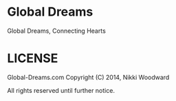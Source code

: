 Global Dreams
=======

Global Dreams, Connecting Hearts

LICENSE
=======

Global-Dreams.com
Copyright (C) 2014, Nikki Woodward

All rights reserved until further notice.